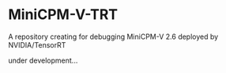 # MiniCPM-V-TRT
A repository creating for debugging MiniCPM-V 2.6 deployed by NVIDIA/TensorRT

under development...
